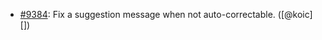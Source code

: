 * [#9384](https://github.com/rubocop-hq/rubocop/pull/9384): Fix a suggestion message when not auto-correctable. ([@koic][])
